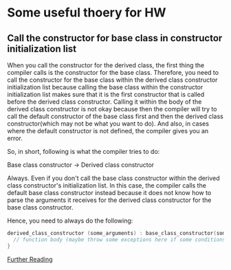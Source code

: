 # Some useful thoery for HW

## Call the constructor for base class in constructor initialization list

When you call the constructor for the derived class, the first thing the compiler calls is the constructor for the base class. Therefore, you need to call the constructor for the base class within the derived class constructor initialization list because calling the base class within the constructor initialization list makes sure that it is the first constructor that is called before the derived class constructor. Calling it within the body of the derived class constructor is not okay because then the compiler will try to call the default constructor of the base class first and then the derived class constructor(which may not be what you want to do). And also, in cases where the default constructor is not defined, the compiler gives you an error.

So, in short, following is what the compiler tries to do:

Base class constructor -> Derived class constructor

Always.
Even if you don't call the base class constructor within the derived class constructor's initialization list. In this case, the compiler calls the default base class constructor instead because it does not know how to parse the arguments it receives for the derived class constructor for the base class constructor.

Hence, you need to always do the following:

```c++
derived_class_constructor (some_arguments) : base_class_constructor(some_arguments) {
  // function body (maybe throw some exceptions here if some conditions are violated)
}
```
[Further Reading](https://stackoverflow.com/questions/23647409/error-base-class-constructor-must-explicitly-initialize-parent-class-construct)
